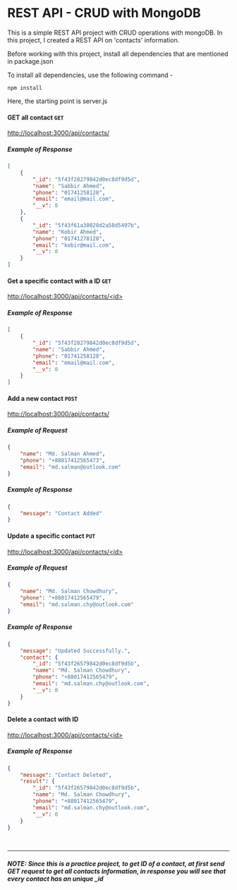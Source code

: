 # REST API - CRUD with MongoDB
This is a simple REST API project with CRUD operations with mongoDB. In this project, I created a REST API on 'contacts' information.

Before working with this project, install all dependencies that are mentioned in package.json

To install all dependencies, use the following command -

    npm install
	
Here, the starting point is server.js



#### GET all contact ```GET```
[http://localhost:3000/api/contacts/](http://localhost:3000/api/contacts/)
##### Example of Response
```json
[
    {
        "_id": "5f43f28279842d0ec8df9d5d",
        "name": "Sabbir Ahmed",
        "phone": "01741258128",
        "email": "email@mail.com",
        "__v": 0
    },
    {
        "_id": "5f43f61a38028d2a58d5497b",
        "name": "Kobir Ahmed",
        "phone": "01741278128",
        "email": "kobir@mail.com",
        "__v": 0
    }
]
```



#### Get a specific contact with a ID ```GET```
[http://localhost:3000/api/contacts/<<id>id>](http://localhost:3000/api/contacts/<id>)
##### Example of Response
```json
[
    {
        "_id": "5f43f28279842d0ec8df9d5d",
        "name": "Sabbir Ahmed",
        "phone": "01741258128",
        "email": "email@mail.com",
        "__v": 0
    }
]
```



#### Add a new contact ```POST```
[http://localhost:3000/api/contacts/](http://localhost:3000/api/contacts/)

##### Example of Request
```json
{
    "name": "Md. Salman Ahmed",
    "phone": "+88017412565473",
    "email": "md.salman@outlook.com"
}
```

##### Example of Response
```json
{
    "message": "Contact Added"
}
```



#### Update a specific contact ```PUT```
[http://localhost:3000/api/contacts/<<id>id>](http://localhost:3000/api/contacts/<id>)

##### Example of Request
```json
{
    "name": "Md. Salman Chowdhury",
    "phone": "+88017412565479",
    "email": "md.salman.chy@outlook.com"
}
```

##### Example of Response
```json
{
    "message": "Updated Successfully.",
    "contact": {
        "_id": "5f43f26579842d0ec8df9d5b",
        "name": "Md. Salman Chowdhury",
        "phone": "+88017412565479",
        "email": "md.salman.chy@outlook.com",
        "__v": 0
    }
}
```



#### Delete a contact with ID
[http://localhost:3000/api/contacts/<<id>id>](http://localhost:3000/api/contacts/<id>)

##### Example of Response
```json
{
    "message": "Contact Deleted",
    "result": {
        "_id": "5f43f26579842d0ec8df9d5b",
        "name": "Md. Salman Chowdhury",
        "phone": "+88017412565479",
        "email": "md.salman.chy@outlook.com",
        "__v": 0
    }
}
```
<br />

------------

##### NOTE: Since this is a  practice project,  to get ID of a contact, at first send GET request to get all contacts information, in response you will see that every contact has an unique _id